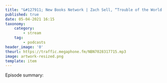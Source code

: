 ```yaml
---
title: "&#127911; New Books Network | Zach Sell, “Trouble of the World: Slavery and…"
published: true
date: 05-04-2021 16:15
taxonomy:
    category:
        - stream
    tag:
        - podcasts
header_image: '0'
theurl: https://traffic.megaphone.fm/NBN7028317715.mp3
image: artwork-resized.png
template: item
--- 
```

Episode summary: 

